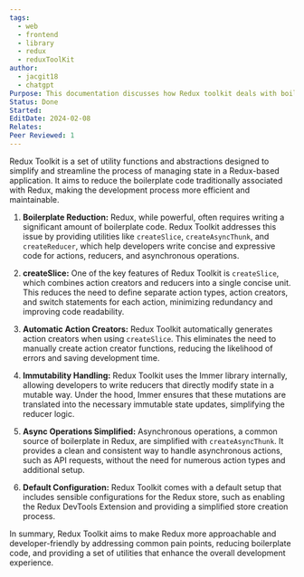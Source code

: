 ```yaml
---
tags:
  - web
  - frontend
  - library
  - redux
  - reduxToolKit
author:
  - jacgit18
  - chatgpt
Purpose: This documentation discusses how Redux toolkit deals with boiler plate code.
Status: Done
Started: 
EditDate: 2024-02-08
Relates: 
Peer Reviewed: 1
---
```

Redux Toolkit is a set of utility functions and abstractions designed to simplify and streamline the process of managing state in a Redux-based application. It aims to reduce the boilerplate code traditionally associated with Redux, making the development process more efficient and maintainable.

1. **Boilerplate Reduction:**
   Redux, while powerful, often requires writing a significant amount of boilerplate code. Redux Toolkit addresses this issue by providing utilities like `createSlice`, `createAsyncThunk`, and `createReducer`, which help developers write concise and expressive code for actions, reducers, and asynchronous operations.

2. **createSlice:**
   One of the key features of Redux Toolkit is `createSlice`, which combines action creators and reducers into a single concise unit. This reduces the need to define separate action types, action creators, and switch statements for each action, minimizing redundancy and improving code readability.

3. **Automatic Action Creators:**
   Redux Toolkit automatically generates action creators when using `createSlice`. This eliminates the need to manually create action creator functions, reducing the likelihood of errors and saving development time.

4. **Immutability Handling:**
   Redux Toolkit uses the Immer library internally, allowing developers to write reducers that directly modify state in a mutable way. Under the hood, Immer ensures that these mutations are translated into the necessary immutable state updates, simplifying the reducer logic.

5. **Async Operations Simplified:**
   Asynchronous operations, a common source of boilerplate in Redux, are simplified with `createAsyncThunk`. It provides a clean and consistent way to handle asynchronous actions, such as API requests, without the need for numerous action types and additional setup.

6. **Default Configuration:**
   Redux Toolkit comes with a default setup that includes sensible configurations for the Redux store, such as enabling the Redux DevTools Extension and providing a simplified store creation process.

In summary, Redux Toolkit aims to make Redux more approachable and developer-friendly by addressing common pain points, reducing boilerplate code, and providing a set of utilities that enhance the overall development experience.